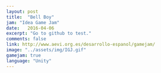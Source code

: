```yaml
---
layout: post
title:  "Bell Boy"
jam: "Idea Game Jam"
date:   2016-04-06
excerpt: "Go to github to test."
comments: false
link: http://www.aevi.org.es/desarrollo-espanol/gamejam/
image: "../assets/img/IGJ.gif"
gamejam: true
language: "Unity"
---
```

